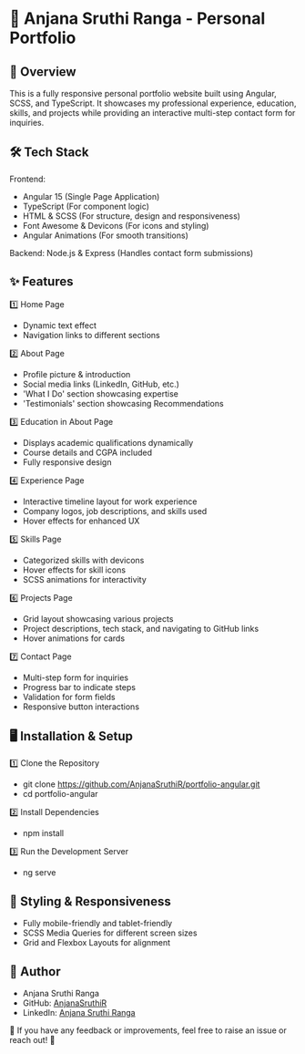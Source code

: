 <H1>🚀 Anjana Sruthi Ranga - Personal Portfolio</H1>

 ## 🌟 Overview

This is a fully responsive personal portfolio website built using Angular, SCSS, and TypeScript. It showcases my professional experience, education, skills, and projects while providing an interactive multi-step contact form for inquiries.

## 🛠 Tech Stack
 Frontend:
- Angular 15 (Single Page Application)
- TypeScript (For component logic)
- HTML & SCSS (For structure, design and responsiveness)
- Font Awesome & Devicons (For icons and styling)
- Angular Animations (For smooth transitions)

 Backend:
Node.js & Express (Handles contact form submissions)

## ✨ Features
 
 1️⃣ Home Page
- Dynamic text effect
- Navigation links to different sections

 2️⃣ About Page
- Profile picture & introduction
- Social media links (LinkedIn, GitHub, etc.)
- 'What I Do' section showcasing expertise
- 'Testimonials' section showcasing Recommendations

 3️⃣ Education in About Page
- Displays academic qualifications dynamically
- Course details and CGPA included
- Fully responsive design

 4️⃣ Experience Page
- Interactive timeline layout for work experience
- Company logos, job descriptions, and skills used
- Hover effects for enhanced UX

 5️⃣ Skills Page
- Categorized skills with devicons
- Hover effects for skill icons
- SCSS animations for interactivity

 6️⃣ Projects Page
- Grid layout showcasing various projects
- Project descriptions, tech stack, and navigating to GitHub links
- Hover animations for cards

 7️⃣ Contact Page
- Multi-step form for inquiries
- Progress bar to indicate steps
- Validation for form fields
- Responsive button interactions

## 🖥️ Installation & Setup
 
 1️⃣ Clone the Repository
- git clone https://github.com/AnjanaSruthiR/portfolio-angular.git
- cd portfolio-angular

 2️⃣ Install Dependencies
- npm install

 3️⃣ Run the Development Server
- ng serve


## 🎨 Styling & Responsiveness
- Fully mobile-friendly and tablet-friendly
- SCSS Media Queries for different screen sizes
- Grid and Flexbox Layouts for alignment

## 👤 Author
- Anjana Sruthi Ranga
- GitHub: [AnjanaSruthiR](https://github.com/AnjanaSruthiR)
- LinkedIn: [Anjana Sruthi Ranga](https://www.linkedin.com/in/anjana-sruthi-ranga-164148211/)

💙 If you have any feedback or improvements, feel free to raise an issue or reach out! 🚀
